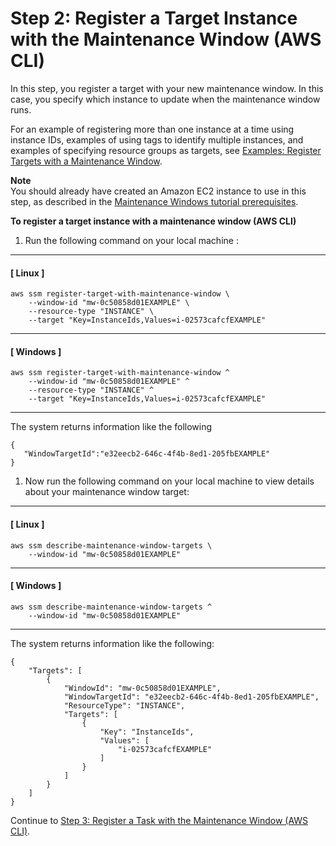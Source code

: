 # Step 2: Register a Target Instance with the Maintenance Window \(AWS CLI\)<a name="mw-cli-tutorial-targets"></a>

In this step, you register a target with your new maintenance window\. In this case, you specify which instance to update when the maintenance window runs\. 

For an example of registering more than one instance at a time using instance IDs, examples of using tags to identify multiple instances, and examples of specifying resource groups as targets, see [Examples: Register Targets with a Maintenance Window](mw-cli-tutorial-targets-examples.md)\.

**Note**  
You should already have created an Amazon EC2 instance to use in this step, as described in the [Maintenance Windows tutorial prerequisites](maintenance-windows-tutorials.md)\.

**To register a target instance with a maintenance window \(AWS CLI\)**

1. Run the following command on your local machine :

------
#### [ Linux ]

   ```
   aws ssm register-target-with-maintenance-window \
       --window-id "mw-0c50858d01EXAMPLE" \
       --resource-type "INSTANCE" \
       --target "Key=InstanceIds,Values=i-02573cafcfEXAMPLE"
   ```

------
#### [ Windows ]

   ```
   aws ssm register-target-with-maintenance-window ^
       --window-id "mw-0c50858d01EXAMPLE" ^
       --resource-type "INSTANCE" ^
       --target "Key=InstanceIds,Values=i-02573cafcfEXAMPLE"
   ```

------

   The system returns information like the following

   ```
   {
      "WindowTargetId":"e32eecb2-646c-4f4b-8ed1-205fbEXAMPLE"
   }
   ```

1. Now run the following command on your local machine to view details about your maintenance window target:

------
#### [ Linux ]

   ```
   aws ssm describe-maintenance-window-targets \
       --window-id "mw-0c50858d01EXAMPLE"
   ```

------
#### [ Windows ]

   ```
   aws ssm describe-maintenance-window-targets ^
       --window-id "mw-0c50858d01EXAMPLE"
   ```

------

   The system returns information like the following:

   ```
   {
       "Targets": [
           {
               "WindowId": "mw-0c50858d01EXAMPLE",
               "WindowTargetId": "e32eecb2-646c-4f4b-8ed1-205fbEXAMPLE",
               "ResourceType": "INSTANCE",
               "Targets": [
                   {
                       "Key": "InstanceIds",
                       "Values": [
                           "i-02573cafcfEXAMPLE"
                       ]
                   }
               ]
           }
       ]
   }
   ```

Continue to [Step 3: Register a Task with the Maintenance Window \(AWS CLI\)](mw-cli-tutorial-tasks.md)\. 